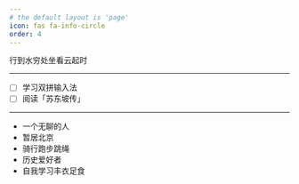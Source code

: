 ```yaml
---
# the default layout is 'page'
icon: fas fa-info-circle
order: 4
---
```


行到水穷处坐看云起时
***
- [ ] 学习双拼输入法
- [ ] 阅读「苏东坡传」
***
* 一个无聊的人
* 暂居北京
* 骑行跑步跳绳
* 历史爱好者
* 自我学习丰衣足食